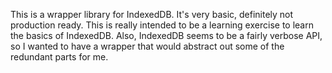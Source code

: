 This is a wrapper library for IndexedDB. It's very basic, definitely not production ready. This is really intended to be a learning exercise to learn the basics of IndexedDB. Also, IndexedDB seems to be a fairly verbose API, so I wanted to have a wrapper that would abstract out some of the redundant parts for me.
